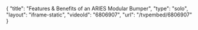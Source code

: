 {
    "title": "Features & Benefits of an ARIES Modular Bumper",
    "type": "solo",
    "layout": "iframe-static",
    "videoId": "6806907",
    "url": "\/tvpembed\/6806907"
}